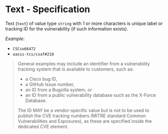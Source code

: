 # Text - Specification

Text (`text`) of value type `string` with 1 or more characters is unique label
or tracking ID for the vulnerability (if such information exists).

*Example:*

* `CSCso66472`
* `oasis-tcs/csaf#210`

> General examples may include an identifier from a vulnerability tracking
> system that is available to customers, such
> as:
>
> * a Cisco bug ID,
> * a GitHub Issue number,
> * an ID from a Bugzilla system, or
> * an ID from a public vulnerability database such as the X-Force Database.
>
> The ID MAY be a vendor-specific value but is not to be used to publish the CVE
> tracking numbers (MITRE standard Common Vulnerabilities and Exposures), as
> these are specified inside the dedicated CVE element.
